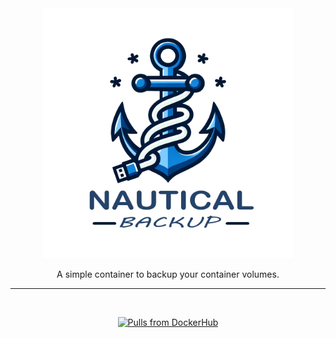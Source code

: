 <div align="center">
    <img width="400" alt="Logo" src="./docs/media/Logo-transparent.png"/>
    
A simple container to backup your container volumes.

---

<br>

  [![Pulls from DockerHub](https://img.shields.io/docker/pulls/minituff/nautical-backup?logo=docker)](https://hub.docker.com/r/minituff/nautical-backup)

</div>
